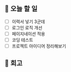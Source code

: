 ## 📑 오늘 할 일

- [ ] 이력서 넣기 3군데
- [ ] 로그인 로직 개선
- [ ] 페이지네이션 적용
- [ ] 코딩 테스트
- [ ] 프로젝트 아이디어 정리해보기

## 💬 회고
